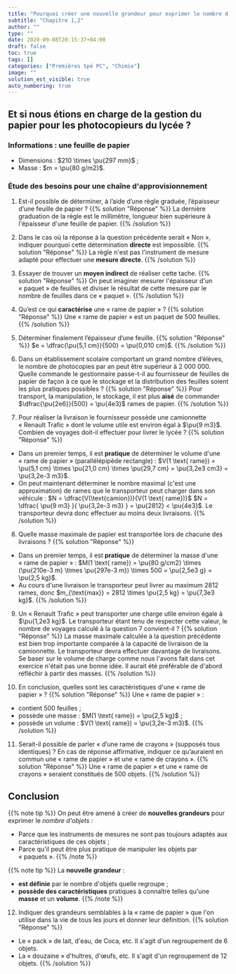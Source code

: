 ```yaml
---
title: "Pourquoi créer une nouvelle grandeur pour exprimer le nombre d’objets ?"
subtitle: "Chapitre 1,2"
author: ""
type: ""
date: 2020-09-08T20:15:37+04:00
draft: false
toc: true
tags: []
categories: ["Premières Spé PC", "Chimie"]
image: ""
solution_est_visible: true
auto_numbering: true
---
```


## Et si nous étions en charge de la gestion du papier pour les photocopieurs du lycée&nbsp;?

### Informations&nbsp;: une feuille de papier

- Dimensions : $210 \times \pu{297 mm}$&nbsp;;
- Masse : $m = \pu{80 g/m2}$.


### Étude des besoins pour une chaîne d'approvisionnement

1. Est-il possible de déterminer, à l’aide d’une règle graduée, l’épaisseur d’une feuille de papier&nbsp;?
{{% solution "Réponse" %}}
La dernière graduation de la règle est le millimètre, longueur bien supérieure à l'épaisseur d'une feuille de papier.
{{% /solution %}}

2. Dans le cas où la réponse à la question précédente serait « Non », indiquer pourquoi cette détermination **directe** est impossible.
{{% solution "Réponse" %}}
La règle n'est pas l'instrument de mesure adapté pour effectuer une **mesure directe**.
{{% /solution %}}

3. Essayer de trouver un **moyen indirect** de réaliser cette tache.
{{% solution "Réponse" %}}
On peut imaginer mesurer l'épaisseur d'un «&nbsp;paquet&nbsp;» de feuilles et diviser le résultat de cette mesure par le nombre de feuilles dans ce «&nbsp;paquet&nbsp;».
{{% /solution %}}

4. Qu’est ce qui **caractérise** une « rame de papier » ?
{{% solution "Réponse" %}}
Une «&nbsp;rame de papier&nbsp;» est un paquet de 500 feuilles.
{{% /solution %}}

5. Déterminer finalement l’épaisseur d’une feuille.
{{% solution "Réponse" %}}
$e = \dfrac{\pu{5,1 cm}}{500} = \pu{0,010 cm}$.
{{% /solution %}}

6. Dans un établissement scolaire comportant un grand nombre d’élèves, le nombre de photocopies par an peut être supérieur à 2&nbsp;000&nbsp;000. Quelle commande le gestionnaire passe-t-il au fournisseur de feuilles de papier de façon à ce que le stockage et la distribution des feuilles soient les plus pratiques possibles ?
{{% solution "Réponse" %}}
Pour transport, la manipulation, le stockage, il est plus **aisé** de commander $\dfrac{\pu{2e6}}{500} = \pu{4e3}$ rames de papier.
{{% /solution %}}

7. Pour réaliser la livraison le fournisseur possède une camionnette « Renault Trafic » dont le volume utile est environ égal à $\pu{9 m3}$. Combien de voyages doit-il effectuer pour livrer le lycée&nbsp;?
{{% solution "Réponse" %}}
- Dans un premier temps, il est **pratique** de déterminer le volume d'une «&nbsp;rame de papier&nbsp;» (parallélépipède rectangle)&nbsp;: $V(1 \text{ rame}) = \pu{5,1 cm} \times \pu{21,0 cm} \times \pu{29,7 cm} = \pu{3,2e3 cm3} = \pu{3,2e-3 m3}$.
- On peut maintenant déterminer le nombre maximal (c'est une approximation) de rames que le transporteur peut charger dans son véhicule&nbsp;: $N = \dfrac{V(\text{camion})}{V(1 \text{ rame})}$ $N = \dfrac{ \pu{9 m3} }{ \pu{3,2e-3 m3} } = \pu{2812} < \pu{4e3}$.
Le transporteur devra donc effectuer au moins deux livraisons. 
{{% /solution %}}

8. Quelle masse maximale de papier est transportée lors de chacune des livraisons&nbsp;?
{{% solution "Réponse" %}}
- Dans un premier temps, il est **pratique** de déterminer la masse d'une «&nbsp;rame de papier&nbsp;»&nbsp;: $M(1 \text{ rame}) = \pu{80 g/cm2} \times (\pu{210e-3 m} \times \pu{297e-3 m}) \times 500 =  \pu{2,5e3 g} = \pu{2,5 kg}$.
- Au cours d'une livraison le transporteur peut livrer au maximum 2812 rames, donc $m_{\text{max}} = 2812 \times \pu{2,5 kg} = \pu{7,3e3 kg}$.
{{% /solution %}}

9. Un « Renault Trafic » peut transporter une charge utile environ égale à $\pu{1,2e3 kg}$. Le transporteur étant tenu de respecter cette valeur, le nombre de voyages calculé à la question 7 convient-il ?
{{% solution "Réponse" %}}
La masse maximale calculée à la question précédente est bien trop importante comparée à la capacité de livraison de la camionnette. Le transporteur devra effectuer davantage de livraisons.  
Se baser sur le volume de charge comme nous l'avons fait dans cet exercice n'était pas une bonne idée. Il aurait été préférable de d'abord réfléchir à partir des masses.
{{% /solution %}}

10. En conclusion, quelles sont les caractéristiques d'une «&nbsp;rame de papier&nbsp;»&nbsp;?
{{% solution "Réponse" %}}
Une «&nbsp;rame de papier&nbsp;»&nbsp;:
- contient 500 feuilles&nbsp;;
- possède une masse&nbsp;: $M(1 \text{ rame}) = \pu{2,5 kg}$&nbsp;;
- possède un volume&nbsp;: $V(1 \text{ rame}) = \pu{3,2e-3 m3}$.
{{% /solution %}}

11. Serait-il possible de parler « d’une rame de crayons » (supposés tous identiques) ? En cas de réponse affirmative, indiquer ce qu’auraient en commun une « rame de papier » et une « rame de crayons ».
{{% solution "Réponse" %}}
Une «&nbsp;rame de papier&nbsp;» et une «&nbsp;rame de crayons&nbsp;» seraient constitués de 500 objets.
{{% /solution %}}

## Conclusion


{{% note tip %}}
On peut être amené à créer de **nouvelles grandeurs** pour exprimer le *nombre d'objets*&nbsp;:
- Parce que les instruments de mesures ne sont pas toujours adaptés aux caractéristiques de ces objets&nbsp;;
- Parce qu'il peut être plus pratique de manipuler les objets par «&nbsp;paquets&nbsp;».
{{% /note %}}

{{% note tip %}}
La **nouvelle grandeur**&nbsp;:
- **est définie** par le nombre d'objets quelle regroupe&nbsp;;
- **possède des caractéristiques** pratiques à connaître telles qu'une **masse** et un **volume**.
{{% /note %}}

12. Indiquer des grandeurs semblables à la «&nbsp;rame de papier&nbsp;» que l'on utilise dans la vie de tous les jours et donner leur définition.
{{% solution "Réponse" %}}
- Le «&nbsp;pack&nbsp;» de lait, d'eau, de Coca, etc. Il s'agit d'un regroupement de 6 objets.
- La «&nbsp;douzaine&nbsp;» d'huîtres, d'œufs, etc. Il s'agit d'un regroupement de 12 objets.
{{% /solution %}}
